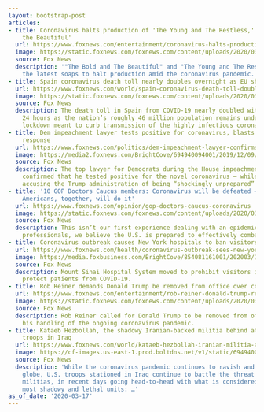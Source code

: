 ```yaml
---
layout: bootstrap-post
articles:
- title: Coronavirus halts production of 'The Young and The Restless,' 'The Bold and
    the Beautiful'
  url: https://www.foxnews.com/entertainment/coronavirus-halts-production-young-restless-bold-beautiful
  image: https://static.foxnews.com/foxnews.com/content/uploads/2020/03/bold-and-the-beautiful.jpg
  source: Fox News
  description: '"The Bold and The Beautiful" and "The Young and The Restless" are
    the latest soaps to halt production amid the coronavirus pandemic.'
- title: Spain coronavirus death toll nearly doubles overnight as EU shuts borders
  url: https://www.foxnews.com/world/spain-coronavirus-death-toll-doubles-50-percent-european-union-borders
  image: https://static.foxnews.com/foxnews.com/content/uploads/2020/03/Coronavirus-Spain.jpg
  source: Fox News
  description: The death toll in Spain from COVID-19 nearly doubled within the past
    24 hours as the nation’s roughly 46 million population remains under a stringent
    lockdown meant to curb transmission of the highly infectious coronavirus.
- title: Dem impeachment lawyer tests positive for coronavirus, blasts Trump over
    response
  url: https://www.foxnews.com/politics/dem-impeachment-lawyer-confirms-he-tested-positive-for-coronavirus-blasts-trump-over-response
  image: https://media2.foxnews.com/BrightCove/694940094001/2019/12/09/694940094001_6114368639001_6114358699001-vs.jpg
  source: Fox News
  description: The top lawyer for Democrats during the House impeachment inquiry has
    confirmed that he tested positive for the novel coronavirus — while simultaneously
    accusing the Trump administration of being “shockingly unprepared” for the pandemic.
- title: '10 GOP Doctors Caucus members: Coronavirus will be defeated – here''s how
    Americans, together, will do it'
  url: https://www.foxnews.com/opinion/gop-doctors-caucus-coronavirus
  image: https://static.foxnews.com/foxnews.com/content/uploads/2020/03/coronavirus-us8.jpg
  source: Fox News
  description: This isn’t our first experience dealing with an epidemic, and as medical
    professionals, we believe the U.S. is prepared to effectively combat the virus.
- title: Coronavirus outbreak causes New York hospitals to ban visitors
  url: https://www.foxnews.com/health/coronavirus-outbreak-sees-new-york-hospitals-ban-visitors
  image: https://media.foxbusiness.com/BrightCove/854081161001/202003/19/854081161001_6142137776001_6142135097001-vs.jpg
  source: Fox News
  description: Mount Sinai Hospital System moved to prohibit visitors in a bid to
    protect patients from COVID-19.
- title: Rob Reiner demands Donald Trump be removed from office over coronavirus handling
  url: https://www.foxnews.com/entertainment/rob-reiner-donald-trump-removed-from-office-coronavirus
  image: https://static.foxnews.com/foxnews.com/content/uploads/2020/03/ReinerTrump1.jpg
  source: Fox News
  description: Rob Reiner called for Donald Trump to be removed from office due to
    his handling of the ongoing coronavirus pandemic.
- title: Kataeb Hezbollah, the shadowy Iranian-backed militia behind attacks on US
    troops in Iraq
  url: https://www.foxnews.com/world/kataeb-hezbollah-iranian-militia-attack-us-troops
  image: https://cf-images.us-east-1.prod.boltdns.net/v1/static/694940094001/be40ffeb-b50f-4d22-a4d3-cda40dcc1832/5f1a9ce0-0147-4531-b137-907a10a1f32b/1280x720/match/image.jpg
  source: Fox News
  description: 'While the coronavirus pandemic continues to ravish and consume the
    globe, U.S. troops stationed in Iraq continue to battle the threat of Iran-backed
    militias, in recent days going head-to-head with what is considered one of the
    most shadowy and lethal units: …'
as_of_date: '2020-03-17'
---
```


